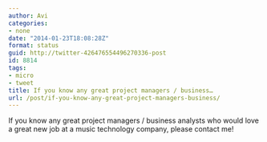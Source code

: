 ```yaml
---
author: Avi
categories:
- none
date: "2014-01-23T18:08:28Z"
format: status
guid: http://twitter-426476554496270336-post
id: 8814
tags:
- micro
- tweet
title: If you know any great project managers / business…
url: /post/if-you-know-any-great-project-managers-business/
---
```

If you know any great project managers / business analysts who would love a great new job at a music technology company, please contact me!